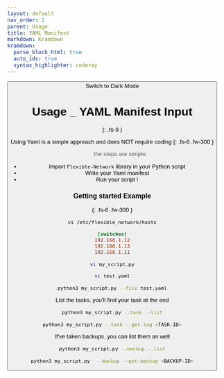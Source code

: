 ```yaml
---
layout: default
nav_order: 2
parent: Usage
title: YAML Manifest
markdown: Kramdown
kramdown:
  parse_block_html: true
  auto_ids: true
  syntax_highlighter: coderay
---
```


<button class="btn js-toggle-dark-mode">Switch to Dark Mode

<script>
const toggleDarkMode = document.querySelector('.js-toggle-dark-mode');

jtd.addEvent(toggleDarkMode, 'click', function(){
  if (jtd.getTheme() === 'dark') {
    jtd.setTheme('light');
    toggleDarkMode.textContent = 'Switch to Dark Mode';
  } else {
    jtd.setTheme('dark');
    toggleDarkMode.textContent = 'Switch to Light Mode';
  }
});
</script>

<!-- <link rel="stylesheet" href="{{ site.baseurl }}/css/custom.css"> -->

# Usage _ YAML Manifest Input
{: .fs-9 }


Using Yaml is a simple appreach and does NOT require coding
{: .fs-6 .fw-300 }

> the steps are simple:

- Import `Flexible-Network` library in your Python script
- Write your Yaml manifest
- Run your script !


### Getting started Example
{: .fs-6 .fw-300 }


```
vi /etc/flexible_network/hosts
```
```ini
[switches]
192.168.1.12
192.168.1.13
192.168.1.11
```

```bash
vi my_script.py
```

<script src="https://gist.github.com/eslam-gomaa/0294b7c1a8d624341e7842732e1941e3.js"></script>


```bash
vi test.yaml
```

<script src="https://gist.github.com/eslam-gomaa/10b729e7ce499f2cbebd4c688529b812.js"></script>


```bash
python3 my_script.py --file test.yaml
```


List the tasks, you'll find your task at the end

```bash
python3 my_script.py --task --list

python3 my_script.py --task --get-log <TASK-ID>
```


If've taken backups, you can list them as well

```bash
python3 my_script.py --backup --list

python3 my_script.py  --backup --get-backup <BACKUP-ID>
```
